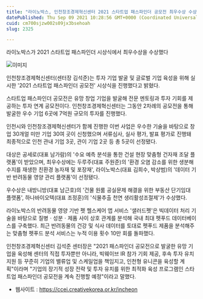 ```yaml
---
title: "라이노박스, 인천창조경제혁신센터 2021 스타트업 패스파인더 공모전 최우수상 수상"
datePublished: Thu Sep 09 2021 10:28:56 GMT+0000 (Coordinated Universal Time)
cuid: cm700sjzw002s09jx3bsehoah
slug: 2325

---
```



라이노박스가 2021 스타트업 패스파인더 시상식에서 최우수상을 수상했다

![이미지](https://cdn.hashnode.com/res/hashnode/image/upload/v1739250417069/88359fc4-33b0-469a-8a5e-848ffb5a4d3c.png)

인천창조경제혁신센터(센터장 김석준)는 투자 기업 발굴 및 글로벌 기업 육성을 위해 실시한 '2021 스타트업 패스파인더 공모전' 시상식을 진행했다고 밝혔다.

스타트업 패스파인더 공모전은 유망 창업 기업을 발굴해 전문 멘토링과 투자 기회를 제공하는 투자 연계 공모전이다. 인천창조경제혁신센터는 그동안 2차례의 공모전을 통해 발굴한 우수 기업 6곳에 7억원 규모의 투자를 진행했다.

인천시와 인천창조경제혁신센터가 함께 진행한 이번 사업은 우수한 기술을 바탕으로 창업 30개얼 미만 기업 30여 곳이 신청했으며 서류심사, 실사 평가, 발표 평가로 진행돼 최종적으로 인천 관내 기업 3곳, 관이 기업 2곳 등 총 5곳이 선정됐다.

대상은 공세로(대표 남가람)의 '수요 예측 분석을 통한 건설 현장 맞춤형 건자재 조달 플랫폼'이 받았으며, 최우수상에는 두루주(대표 주원준)의 '환경 오염 감소를 위한 생분해 수지를 재생한 친환경 농자재 및 포장재', 라이노박스(대표 김희수, 박상범)의 '데이터 기반 반려동물 영양 관리 플랫폼'이 선정됐다.

우수상은 내방니방(대표 남근호)의 '건물 원룸 공실문제 해결을 위한 부동산 단기임대 플랫폼', 하나바이오텍(대표 조정훈)의 '식물추출 천연 생리활성조절제'가 수상했다.

라이노박스의 반려동물 영양 기반 펫 헬스케어 앱 서비스 '샐러드펫'은 빅데이터 처리 기술을 바탕으로 질병ㆍ성분ㆍ제품 사이 상호 관계를 분석해 국내 최대 펫푸드 데이터베이스를 구축했다. 최근 반려동물의 건강 및 식사 데이터를 토대로 펫푸드 제품을 분석해주는 맞춤형 펫푸드 분석 서비스는 누적 이용 횟수 10만 회를 돌파했다.

인천창조경제혁신센터 김석준 센터장은 "2021 패스파인더 공모전으로 발굴한 유망 기업을 육성해 센터의 직접 투자뿐만 아니라, 빅웨이브 IR 참가 기회 제공, 후속 투자 유치 지원 등 꾸준히 기업의 밸류업 및 스케일업을 책임지고, 인천형 유니콘을 육성할 계획"이라며 "기업의 장기적 성장 전략 및 투자 유치를 위한 최적화 육성 프로그램인 스타트업 패스파인더 공모전을 계속 진행할 예정"이라고 말했다.

- 웹사이트 : https://ccei.creativekorea.or.kr/incheon